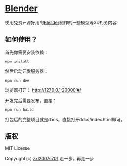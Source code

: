 # [Blender](https://github.com/fragement-contrib/Blender)
使用免费开源好用的[Blender](https://www.blender.org/)制作的一些模型等3D相关内容

## 如何使用？

首先你需要安装依赖：

```
npm install
```

然后启动开发服务器：

```
npm run dev
```

浏览器打开： http://127.0.0.1:20000/#/

开发完后需要发布，直接：

```
npm run build
```

打包后的完整项目就是docs，直接打开docs/index.html即可。

## 版权

MIT License

Copyright (c) [zxl20070701](https://zxl20070701.github.io/notebook/home.html) 走一步，再走一步